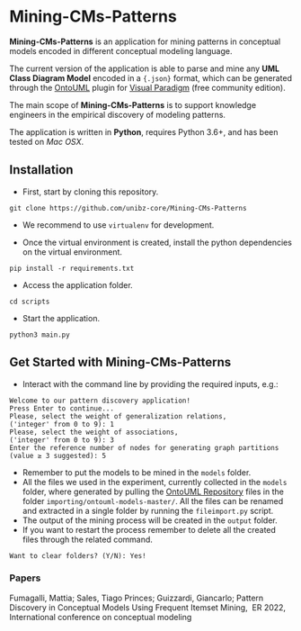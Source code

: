 # Mining-CMs-Patterns

**Mining-CMs-Patterns** is an application for mining patterns in conceptual models encoded in different conceptual modeling language. 

The current version of the application is able to parse and mine any **UML Class Diagram Model** encoded in a `{.json}` format, which can be generated through the [OntoUML](https://github.com/OntoUML/ontouml-vp-plugin) plugin for [Visual Paradigm](https://www.visual-paradigm.com/download/community.jsp) (free community edition).

The main scope of **Mining-CMs-Patterns** is to support knowledge engineers in the empirical discovery of modeling patterns. 

The application is written in **Python**, requires Python 3.6+, and has been tested on *Mac OSX*.

## Installation

- First, start by cloning this repository.
```
git clone https://github.com/unibz-core/Mining-CMs-Patterns
```

- We recommend to use `virtualenv` for development.

- Once the virtual environment is created, install the python dependencies on the virtual environment.
```
pip install -r requirements.txt
```

- Access the application folder.
```
cd scripts
```

- Start the application.
```
python3 main.py
```

## Get Started with Mining-CMs-Patterns

- Interact with the command line by providing the required inputs, e.g.:
```
Welcome to our pattern discovery application!
Press Enter to continue...
Please, select the weight of generalization relations,
('integer' from 0 to 9): 1
Please, select the weight of associations,
('integer' from 0 to 9): 3
Enter the reference number of nodes for generating graph partitions
(value ≥ 3 suggested): 5   
```
- Remember to put the models to be mined in the `models` folder.
- All the files we used in the experiment, currently collected in the `models` folder, where generated by pulling the [OntoUML Repository](https://github.com/unibz-core/ontouml-models) files in the folder `importing/ontouml-models-master/`. All the files can be renamed and extracted in a single folder by running the `fileimport.py` script.
- The output of the mining process will be created in the `output` folder.
- If you want to restart the process remember to delete all the created files through the related command.

```
Want to clear folders? (Y/N): Yes!
```
### Papers

Fumagalli, Mattia; Sales, Tiago Princes; Guizzardi, Giancarlo; Pattern Discovery in Conceptual Models Using Frequent Itemset Mining,  ER 2022, International conference on conceptual modeling




